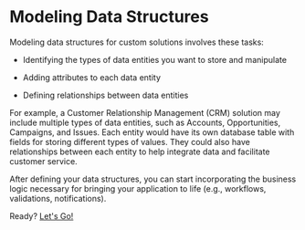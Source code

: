 # Modeling Data Structures

Modeling data structures for custom solutions involves these tasks:

* Identifying the types of data entities you want to store and manipulate

* Adding attributes to each data entity

* Defining relationships between data entities

<!-- Diagram? -->

For example, a Customer Relationship Management (CRM) solution may include multiple types of data entities, such as Accounts, Opportunities, Campaigns, and Issues. Each entity would have its own database table with fields for storing different types of values. They could also have relationships between each entity to help integrate data and facilitate customer service.

After defining your data structures, you can start incorporating the business logic necessary for bringing your application to life (e.g., workflows, validations, notifications).

<!-- Transition -->

Ready? [Let's Go!](./modeling-data-structures/determining-data-entities.md)
